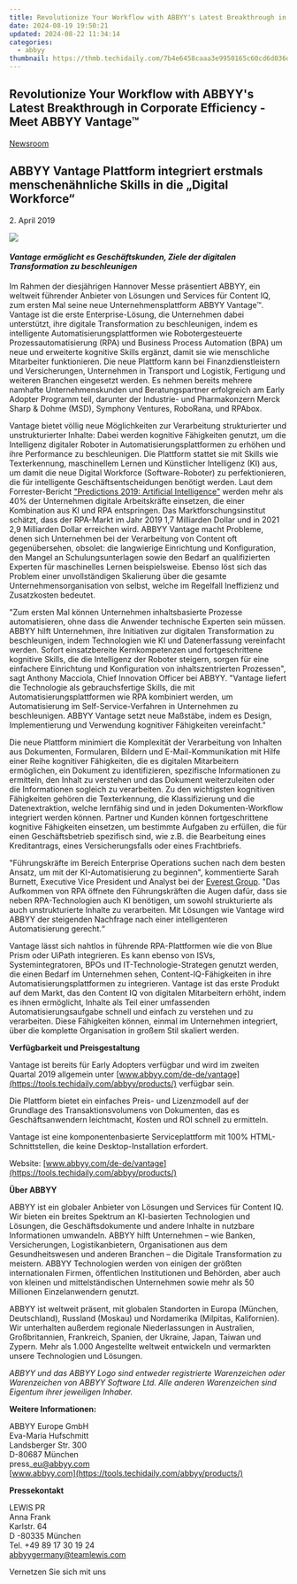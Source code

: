 ```yaml
---
title: Revolutionize Your Workflow with ABBYY's Latest Breakthrough in Corporate Efficiency - Meet ABBYY Vantage™
date: 2024-08-19 19:50:21
updated: 2024-08-22 11:34:14
categories:
  - abbyy
thumbnail: https://thmb.techidaily.com/7b4e6458caaa3e9950165c60cd6d036d2d81733c195f98fbf5326f59e3a1eeef.jpg
---
```


## Revolutionize Your Workflow with ABBYY's Latest Breakthrough in Corporate Efficiency - Meet ABBYY Vantage™

[Newsroom](https://tools.techidaily.com/abbyy/products/)

## ABBYY Vantage Plattform integriert erstmals menschenähnliche Skills in die „Digital Workforce“

2\. April 2019

![](https://content.abbyy.com/-/media/project/abbyy/abbyy/branchtemplates/shutterstock_1272462163_1296-x-729.jpg?h=729&iar=0&w=1296)

#### _Vantage ermöglicht es Geschäftskunden, Ziele der digitalen Transformation zu beschleunigen_

Im Rahmen der diesjährigen Hannover Messe präsentiert ABBYY, ein weltweit führender Anbieter von Lösungen und Services für Content IQ, zum ersten Mal seine neue Unternehmensplattform ABBYY Vantage™. Vantage ist die erste Enterprise-Lösung, die Unternehmen dabei unterstützt, ihre digitale Transformation zu beschleunigen, indem es intelligente Automatisierungsplattformen wie Robotergesteuerte Prozessautomatisierung (RPA) und Business Process Automation (BPA) um neue und erweiterte kognitive Skills ergänzt, damit sie wie menschliche Mitarbeiter funktionieren. Die neue Plattform kann bei Finanzdienstleistern und Versicherungen, Unternehmen in Transport und Logistik, Fertigung und weiteren Branchen eingesetzt werden. Es nehmen bereits mehrere namhafte Unternehmenskunden und Beratungspartner erfolgreich am Early Adopter Programm teil, darunter der Industrie- und Pharmakonzern Merck Sharp & Dohme (MSD), Symphony Ventures, RoboRana, und RPAbox.

Vantage bietet völlig neue Möglichkeiten zur Verarbeitung strukturierter und unstrukturierter Inhalte: Dabei werden kognitive Fähigkeiten genutzt, um die Intelligenz digitaler Roboter in Automatisierungsplattformen zu erhöhen und ihre Performance zu beschleunigen. Die Plattform stattet sie mit Skills wie Texterkennung, maschinellem Lernen und Künstlicher Intelligenz (KI) aus, um damit die neue Digital Workforce (Software-Roboter) zu perfektionieren, die für intelligente Geschäftsentscheidungen benötigt werden. Laut dem Forrester-Bericht ["Predictions 2019: Artificial Intelligence"](https://www.forrester.com/report/Predictions+2019+Artificial+Intelligence/-/E-RES144617 "Predictions 2019: Artificial Intelligence") werden mehr als 40% der Unternehmen digitale Arbeitskräfte einsetzen, die einer Kombination aus KI und RPA entspringen. Das Marktforschungsinstitut schätzt, dass der RPA-Markt im Jahr 2019 1,7 Milliarden Dollar und in 2021 2,9 Milliarden Dollar erreichen wird. ABBYY Vantage macht Probleme, denen sich Unternehmen bei der Verarbeitung von Content oft gegenübersehen, obsolet: die langwierige Einrichtung und Konfiguration, den Mangel an Schulungsunterlagen sowie den Bedarf an qualifizierten Experten für maschinelles Lernen beispielsweise. Ebenso löst sich das Problem einer unvollständigen Skalierung über die gesamte Unternehmensorganisation von selbst, welche im Regelfall Ineffizienz und Zusatzkosten bedeutet.

"Zum ersten Mal können Unternehmen inhaltsbasierte Prozesse automatisieren, ohne dass die Anwender technische Experten sein müssen. ABBYY hilft Unternehmen, ihre Initiativen zur digitalen Transformation zu beschleunigen, indem Technologien wie KI und Datenerfassung vereinfacht werden. Sofort einsatzbereite Kernkompetenzen und fortgeschrittene kognitive Skills, die die Intelligenz der Roboter steigern, sorgen für eine einfachere Einrichtung und Konfiguration von inhaltszentrierten Prozessen", sagt Anthony Macciola, Chief Innovation Officer bei ABBYY. "Vantage liefert die Technologie als gebrauchsfertige Skills, die mit Automatisierungsplattformen wie RPA kombiniert werden, um Automatisierung im Self-Service-Verfahren in Unternehmen zu beschleunigen. ABBYY Vantage setzt neue Maßstäbe, indem es Design, Implementierung und Verwendung kognitiver Fähigkeiten vereinfacht."

Die neue Plattform minimiert die Komplexität der Verarbeitung von Inhalten aus Dokumenten, Formularen, Bildern und E-Mail-Kommunikation mit Hilfe einer Reihe kognitiver Fähigkeiten, die es digitalen Mitarbeitern ermöglichen, ein Dokument zu identifizieren, spezifische Informationen zu ermitteln, den Inhalt zu verstehen und das Dokument weiterzuleiten oder die Informationen sogleich zu verarbeiten. Zu den wichtigsten kognitiven Fähigkeiten gehören die Texterkennung, die Klassifizierung und die Datenextraktion, welche lernfähig sind und in jeden Dokumenten-Workflow integriert werden können. Partner und Kunden können fortgeschrittene kognitive Fähigkeiten einsetzen, um bestimmte Aufgaben zu erfüllen, die für einen Geschäftsbetrieb spezifisch sind, wie z.B. die Bearbeitung eines Kreditantrags, eines Versicherungsfalls oder eines Frachtbriefs.

"Führungskräfte im Bereich Enterprise Operations suchen nach dem besten Ansatz, um mit der KI-Automatisierung zu beginnen", kommentierte Sarah Burnett, Executive Vice President und Analyst bei der [Everest Group](https://www.everestgrp.com/automating-content-centric-processes-ai-technology/ "Everest Group"). "Das Aufkommen von RPA öffnete den Führungskräften die Augen dafür, dass sie neben RPA-Technologien auch KI benötigen, um sowohl strukturierte als auch unstrukturierte Inhalte zu verarbeiten. Mit Lösungen wie Vantage wird ABBYY der steigenden Nachfrage nach einer intelligenteren Automatisierung gerecht.“

Vantage lässt sich nahtlos in führende RPA-Plattformen wie die von Blue Prism oder UiPath integrieren. Es kann ebenso von ISVs, Systemintegratoren, BPOs und IT-Technologie-Strategen genutzt werden, die einen Bedarf im Unternehmen sehen, Content-IQ-Fähigkeiten in ihre Automatisierungsplattformen zu integrieren. Vantage ist das erste Produkt auf dem Markt, das den Content IQ von digitalen Mitarbeitern erhöht, indem es ihnen ermöglicht, Inhalte als Teil einer umfassenden Automatisierungsaufgabe schnell und einfach zu verstehen und zu verarbeiten. Diese Fähigkeiten können, einmal im Unternehmen integriert, über die komplette Organisation in großem Stil skaliert werden.

  
**Verfügbarkeit und Preisgestaltung**

Vantage ist bereits für Early Adopters verfügbar und wird im zweiten Quartal 2019 allgemein unter [www.abbyy.com/de-de/vantage](https://tools.techidaily.com/abbyy/products/) verfügbar sein.

Die Plattform bietet ein einfaches Preis- und Lizenzmodell auf der Grundlage des Transaktionsvolumens von Dokumenten, das es Geschäftsanwendern leichtmacht, Kosten und ROI schnell zu ermitteln.

Vantage ist eine komponentenbasierte Serviceplattform mit 100% HTML-Schnittstellen, die keine Desktop-Installation erfordert.

Website: [www.abbyy.com/de-de/vantage](https://tools.techidaily.com/abbyy/products/)

  
**Über ABBYY**

ABBYY ist ein globaler Anbieter von Lösungen und Services für Content IQ. Wir bieten ein breites Spektrum an KI-basierten Technologien und Lösungen, die Geschäftsdokumente und andere Inhalte in nutzbare Informationen umwandeln. ABBYY hilft Unternehmen – wie Banken, Versicherungen, Logistikanbietern, Organisationen aus dem Gesundheitswesen und anderen Branchen – die Digitale Transformation zu meistern. ABBYY Technologien werden von einigen der größten internationalen Firmen, öffentlichen Institutionen und Behörden, aber auch von kleinen und mittelständischen Unternehmen sowie mehr als 50 Millionen Einzelanwendern genutzt.

ABBYY ist weltweit präsent, mit globalen Standorten in Europa (München, Deutschland), Russland (Moskau) und Nordamerika (Milpitas, Kalifornien). Wir unterhalten außerdem regionale Niederlassungen in Australien, Großbritannien, Frankreich, Spanien, der Ukraine, Japan, Taiwan und Zypern. Mehr als 1.000 Angestellte weltweit entwickeln und vermarkten unsere Technologien und Lösungen.

_ABBYY und das ABBYY Logo sind entweder registrierte Warenzeichen oder Warenzeichen von ABBYY Software Ltd. Alle anderen Warenzeichen sind Eigentum ihrer jeweiligen Inhaber._

  
**Weitere Informationen:**

ABBYY Europe GmbH  
Eva-Maria Hufschmitt  
Landsberger Str. 300  
D-80687 München  
press\_eu@abbyy.com  
[www.abbyy.com](https://tools.techidaily.com/abbyy/products/)

**Pressekontakt**

LEWIS PR  
Anna Frank  
Karlstr. 64  
D -80335 München  
Tel. +49 89 17 30 19 24  
[abbyygermany@teamlewis.com](https://tools.techidaily.com/abbyy/products/)

Vernetzen Sie sich mit uns

<ins class="adsbygoogle"
     style="display:block"
     data-ad-format="autorelaxed"
     data-ad-client="ca-pub-7571918770474297"
     data-ad-slot="1223367746"></ins>



<ins class="adsbygoogle"
     style="display:block"
     data-ad-client="ca-pub-7571918770474297"
     data-ad-slot="8358498916"
     data-ad-format="auto"
     data-full-width-responsive="true"></ins>
